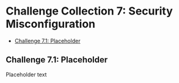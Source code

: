 # Challenge Collection 7: Security Misconfiguration

* [Challenge 7.1: Placeholder](#challenge-71-placeholder)

## Challenge 7.1: Placeholder
Placeholder text
